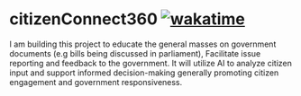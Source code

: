 # citizenConnect360 [![wakatime](https://wakatime.com/badge/user/018d2724-5245-41f2-bacd-7b68daa01c31/project/95d83951-2aee-4c20-95d6-52ec9742e9c0.svg)](https://wakatime.com/badge/user/018d2724-5245-41f2-bacd-7b68daa01c31/project/95d83951-2aee-4c20-95d6-52ec9742e9c0)
I am building this project to educate the general masses on government documents (e.g bills being discussed in parliament), Facilitate issue reporting and feedback to the government. It will utilize AI to analyze citizen input and support informed decision-making generally promoting citizen engagement and government responsiveness.
